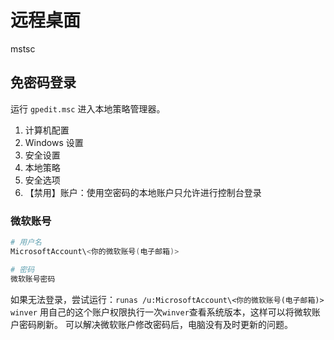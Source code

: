 # 远程桌面

mstsc

## 免密码登录

运行 `gpedit.msc` 进入本地策略管理器。

1. 计算机配置
2. Windows 设置
3. 安全设置
4. 本地策略
5. 安全选项
6. 【禁用】账户：使用空密码的本地账户只允许进行控制台登录

### 微软账号

```PowerShell
# 用户名
MicrosoftAccount\<你的微软账号(电子邮箱)>

# 密码
微软账号密码
```

如果无法登录，尝试运行：`runas /u:MicrosoftAccount\<你的微软账号(电子邮箱)> winver`
用自己的这个账户权限执行一次`winver`查看系统版本，这样可以将微软账户密码刷新。
可以解决微软账户修改密码后，电脑没有及时更新的问题。

